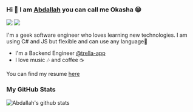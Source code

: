 
### Hi 👋  I am [Abdallah](https://www.linkedin.com/in/abdallah-okasha/ "https://www.linkedin.com/in/abdallah-okasha/") you can call me Okasha 😁

<p>
    <a href="https://www.linkedin.com/in/abdallah-okasha/"><img src="https://img.shields.io/badge/linkedin-%230177B5?style=flat&logo=linkedin&logoColor=white"/></a>
    <a href="https://stackoverflow.com/users/5863487/abdallah-okasha?tab=profile"><img src="https://img.shields.io/badge/stackoverflow-%230177B5?logo=stackoverflow&logoColor=white""/></a>
</p>
  
I'm a geek software engineer who loves learning new technologies. I am using C# and JS but flexible and can use any language🕺

- I'm a Backend Engineer [@trella-app](https://www.trella.app/)
- I love music 🎶 and coffee ☕️

You can find my resume <a href="https://drive.google.com/drive/u/0/folders/1wxT6m1dsETvpmGYchB5Sm-JALMS1VTD4">here</a>

### My GitHub Stats
![Abdallah's github stats](https://github-readme-stats.vercel.app/api?username=abdallahokasha&show_icons=true)
